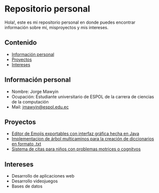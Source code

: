 # Repositorio personal

Hola!, este es mi repositorio personal en donde puedes encontrar información sobre mí, misproyectos y mis intereses.

## Contenido
* [Información personal](#información-personal)
* [Proyectos](#proyectos)
* [Intereses](#intereses)

## Información personal
* Nombre: Jorge Mawyin
* Ocupación: Estudiante universitario de ESPOL de la carrera de ciencias de la computación
* Mail: jmawyin@espol.edu.ec

## Proyectos
* [Editor de Emojis exportables con interfaz gráfica hecha en Java](https://github.com/JorgeMawyin/Grupo_06)
* [Implementacion de árbol multicaminos para la creación de diccionarios en formato .txt](https://github.com/JorgeMawyin/Grupo6---Arbol)
* [Sistema de citas para niños con problemas motrices o cognitvos](https://github.com/JorgeMawyin/POO-P01-G01)

## Intereses
* Desarrollo de aplicaciones web
* Desarrollo videojuegos
* Bases de datos
